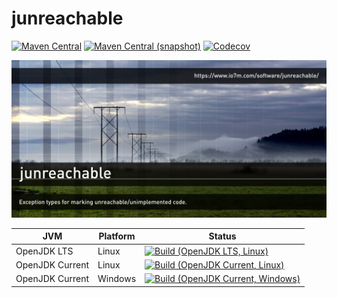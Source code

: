 junreachable
===

[![Maven Central](https://img.shields.io/maven-central/v/com.io7m.junreachable/com.io7m.junreachable.svg?style=flat-square)](http://search.maven.org/#search%7Cga%7C1%7Cg%3A%22com.io7m.junreachable%22)
[![Maven Central (snapshot)](https://img.shields.io/nexus/s/https/oss.sonatype.org/com.io7m.junreachable/com.io7m.junreachable.svg?style=flat-square)](https://oss.sonatype.org/content/repositories/snapshots/com/io7m/junreachable/)
[![Codecov](https://img.shields.io/codecov/c/github/io7m/junreachable.svg?style=flat-square)](https://codecov.io/gh/io7m/junreachable)

![junreachable](./src/site/resources/junreachable.jpg?raw=true)

| JVM             | Platform | Status |
|-----------------|----------|--------|
| OpenJDK LTS     | Linux    | [![Build (OpenJDK LTS, Linux)](https://img.shields.io/github/workflow/status/io7m/junreachable/main-openjdk_lts-linux)](https://github.com/io7m/junreachable/actions?query=workflow%3Amain-openjdk_lts-linux) |
| OpenJDK Current | Linux    | [![Build (OpenJDK Current, Linux)](https://img.shields.io/github/workflow/status/io7m/junreachable/main-openjdk_current-linux)](https://github.com/io7m/junreachable/actions?query=workflow%3Amain-openjdk_current-linux)
| OpenJDK Current | Windows  | [![Build (OpenJDK Current, Windows)](https://img.shields.io/github/workflow/status/io7m/junreachable/main-openjdk_current-windows)](https://github.com/io7m/junreachable/actions?query=workflow%3Amain-openjdk_current-windows)

